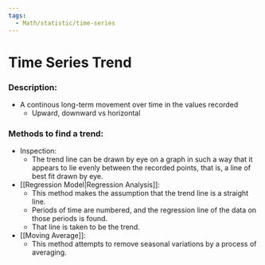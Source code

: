 ```yaml
---
tags:
  - Math/statistic/time-series
---
```

# Time Series Trend
### Description:
- A continous long-term movement over time in the values recorded
	- Upward, downward vs horizontal
### Methods to find a trend:
- Inspection: 
	- The trend line can be drawn by eye on a graph in such a way that it appears to lie evenly between the recorded points, that is, a line of best fit drawn by eye.  
- [[Regression Model|Regression Analysis]]: 
	- This method makes the assumption that the trend line is a straight line. 
	- Periods of time are numbered, and the regression line of the data on those periods is found. 
	- That line is taken to be the trend.  
-  [[Moving Average]]: 
	- This method attempts to remove seasonal variations by a process of averaging.  
